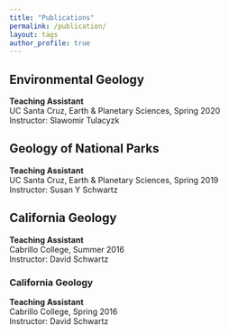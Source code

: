 ```yaml
---
title: "Publications"
permalink: /publication/
layout: tags
author_profile: true
---
```

## Environmental Geology
**Teaching Assistant**  
UC Santa Cruz, Earth & Planetary Sciences, Spring 2020  
Instructor: Slawomir Tulacyzk

## Geology of National Parks
**Teaching Assistant**  
UC Santa Cruz, Earth & Planetary Sciences, Spring 2019  
Instructor: Susan Y Schwartz

## California Geology
**Teaching Assistant**  
Cabrillo College, Summer 2016  
Instructor: David Schwartz

### California Geology
**Teaching Assistant**  
Cabrillo College, Spring 2016  
Instructor: David Schwartz